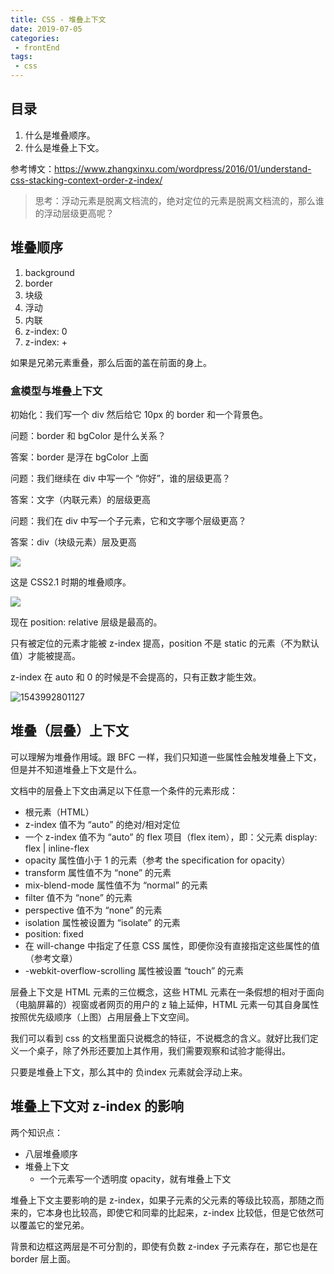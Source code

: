 ```yaml
---
title: CSS - 堆叠上下文
date: 2019-07-05
categories:
 - frontEnd
tags:
 - css
---
```


## 目录

1. 什么是堆叠顺序。
2. 什么是堆叠上下文。

参考博文：https://www.zhangxinxu.com/wordpress/2016/01/understand-css-stacking-context-order-z-index/

> 思考：浮动元素是脱离文档流的，绝对定位的元素是脱离文档流的，那么谁的浮动层级更高呢？



## 堆叠顺序

1. background
2. border
3. 块级
4. 浮动
5. 内联
6. z-index: 0
7. z-index: +

如果是兄弟元素重叠，那么后面的盖在前面的身上。



### 盒模型与堆叠上下文

初始化：我们写一个 div 然后给它 10px 的 border 和一个背景色。

问题：border 和 bgColor 是什么关系？

答案：border 是浮在 bgColor 上面

问题：我们继续在 div 中写一个 “你好”，谁的层级更高？

答案：文字（内联元素）的层级更高

问题：我们在 div 中写一个子元素，它和文字哪个层级更高？

答案：div（块级元素）层及更高

![](https://tva1.sinaimg.cn/large/007S8ZIlgy1gfnk5doe26j30gt0abjrk.jpg)

这是 CSS2.1 时期的堆叠顺序。

![](https://tva1.sinaimg.cn/large/007S8ZIlgy1gfnk5galu5j30g50ajglt.jpg)

现在 position: relative 层级是最高的。

只有被定位的元素才能被 z-index 提高，position 不是 static 的元素（不为默认值）才能被提高。

z-index 在 auto 和 0 的时候是不会提高的，只有正数才能生效。

![1543992801127](https://tva1.sinaimg.cn/large/007S8ZIlgy1gfnk5ju9s2j30kn0dejuf.jpg)



## 堆叠（层叠）上下文

可以理解为堆叠作用域。跟 BFC 一样，我们只知道一些属性会触发堆叠上下文，但是并不知道堆叠上下文是什么。

文档中的层叠上下文由满足以下任意一个条件的元素形成：

- 根元素（HTML）
- z-index 值不为 “auto” 的绝对/相对定位
- 一个 z-index 值不为 “auto” 的 flex 项目（flex item），即：父元素 display: flex | inline-flex
- opacity 属性值小于 1 的元素（参考 the specification for opacity）
- transform 属性值不为 “none” 的元素
- mix-blend-mode 属性值不为 “normal” 的元素
- filter 值不为 “none” 的元素
- perspective 值不为 “none” 的元素
- isolation 属性被设置为 “isolate” 的元素
- position: fixed
- 在 will-change 中指定了任意 CSS 属性，即便你没有直接指定这些属性的值（参考文章）
- -webkit-overflow-scrolling 属性被设置 “touch” 的元素

层叠上下文是 HTML 元素的三位概念，这些 HTML 元素在一条假想的相对于面向（电脑屏幕的）视窗或者网页的用户的 z 轴上延伸，HTML 元素一句其自身属性按照优先级顺序（上图）占用层叠上下文空间。



我们可以看到 css 的文档里面只说概念的特征，不说概念的含义。就好比我们定义一个桌子，除了外形还要加上其作用，我们需要观察和试验才能得出。

只要是堆叠上下文，那么其中的 负index 元素就会浮动上来。





## 堆叠上下文对 z-index 的影响

两个知识点：

- 八层堆叠顺序
- 堆叠上下文
  - 一个元素写一个透明度 opacity，就有堆叠上下文

堆叠上下文主要影响的是 z-index，如果子元素的父元素的等级比较高，那随之而来的，它本身也比较高，即使它和同辈的比起来，z-index 比较低，但是它依然可以覆盖它的堂兄弟。

背景和边框这两层是不可分割的，即使有负数 z-index 子元素存在，那它也是在 border 层上面。

